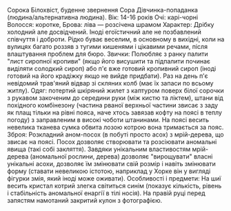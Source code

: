 Сорока Білохвіст, буденне звернення Сора
Дівчинка-попаданка (людина/альтернативна людина).
Вік: 14-16 років
Очі: карі-чорні
Волосся: коротке, 
Брова: ліва — розсічена шрамом
Характер: Дрібку холодний але досвідчений. Іноді егоїстичний але не позбавлений співчуття і доброти. Рідко буває веселим, в основному в вихідні, коли на вулицях багато роззяв з тугими кишенями і цікавими речами, після влаштування проблем для бюро.
Звички: Полюбляє з ранку палити "лист сиропної кропиви" (якщо його висушити та підпалити починає виділяти солодкий сироп) або п'є вже готовий кропивний сироп (іноді готовий на його крадіжку якщо не вийде придбати).
Раз на день п'є невідомий трав'яний відвар зі скляних колб (має їх запаси по всьому житлу).
Одяг: потертий шкіряний жилет з каптуром поверх білої сорочки з рукавом закоченим до середини руки (між кистю та ліктем), штани від похідного комбінезону (частина рваної верхньої частини звисає з заду як плащ тільки на рівні пояса, наче хтось завязав кофту на поясі в теплу погоду) з заправленим в високі чоботи штанинами. На поясі весить невелика тканева сумка обвита лозою котрою вона тримається за пояс.
Зброя: Розкладний аном-посох (в побуті просто асох) з мрій-дерева, що звисає на поясі. Посох дозволяє створювати та розсіювати аномальні явища (такі собі закляття). Завдяки унікальним властивостям мрій-дерева (аномальної рослини, дерева) дозволяє "вирощувати" власні унікальні асохи, дозволяє їм змінювати свій розмір і навіть змінювати форму (ставати невеликою істотою, наприклад у Хорке він у вигляді фігурки змія, який іноді може оживати).
Особливості і предмети: На шиї весить кристал котрий злегка світиться синім (показує кількість, рівень і стабільність аномальної енаргії в тілі носія). На правій руці перед запястям намотаний закритий кулон з фотографією.